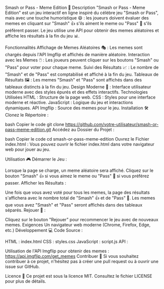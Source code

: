 Smash or Pass - Meme Edition 🎉
Description
"Smash or Pass - Meme Edition" est un jeu interactif en ligne inspiré du célèbre jeu "Smash or Pass", mais avec une touche humoristique 😄 : les joueurs doivent évaluer des memes en cliquant sur "Smash" 👍 s'ils aiment le meme ou "Pass" 🚫 s'ils préfèrent passer. Le jeu utilise une API pour obtenir des memes aléatoires et affiche les résultats à la fin du jeu 📊.

Fonctionnalités
Affichage de Memes Aléatoires 🎭 : Les memes sont chargés depuis l'API Imgflip et affichés de manière aléatoire.
Interaction avec les Memes 🖱️ : Les joueurs peuvent cliquer sur les boutons "Smash" ou "Pass" pour voter pour chaque meme.
Suivi des Résultats 📈 : Le nombre de "Smash" et de "Pass" est comptabilisé et affiché à la fin du jeu.
Tableaux de Résultats 🖼️ : Les memes "Smash" et "Pass" sont affichés dans des tableaux distincts à la fin du jeu.
Design Moderne 🎨 : Interface utilisateur moderne avec des styles épurés et des effets interactifs.
Technologies Utilisées
HTML : Structure de la page web.
CSS : Styles pour une interface moderne et réactive.
JavaScript : Logique du jeu et interactions dynamiques.
API Imgflip : Source des memes pour le jeu.
Installation 🛠️
Clonez le Répertoire :

bash
Copier le code
git clone https://github.com/votre-utilisateur/smash-or-pass-meme-edition.git
Accédez au Dossier du Projet :

bash
Copier le code
cd smash-or-pass-meme-edition
Ouvrez le Fichier index.html : Vous pouvez ouvrir le fichier index.html dans votre navigateur web pour jouer au jeu.

Utilisation 🎮
Démarrer le Jeu :

Lorsque la page se charge, un meme aléatoire sera affiché.
Cliquez sur le bouton "Smash" 👍 si vous aimez le meme ou "Pass" 🚫 si vous préférez passer.
Afficher les Résultats :

Une fois que vous avez voté pour tous les memes, la page des résultats s'affichera avec le nombre total de "Smash" 👍 et de "Pass" 🚫.
Les memes que vous avez "Smash" et "Pass" seront affichés dans des tableaux séparés.
Rejouer 🔄 :

Cliquez sur le bouton "Rejouer" pour recommencer le jeu avec de nouveaux memes.
Exigences
Un navigateur web moderne (Chrome, Firefox, Edge, etc.)
Développement 💻
Code Source :

HTML : index.html
CSS : styles.css
JavaScript : script.js
API :

Utilisation de l'API Imgflip pour obtenir des memes : https://api.imgflip.com/get_memes
Contribuer 🤝
Si vous souhaitez contribuer à ce projet, n'hésitez pas à créer une pull request ou à ouvrir une issue sur GitHub.

Licence 📜
Ce projet est sous la licence MIT. Consultez le fichier LICENSE pour plus de détails.
